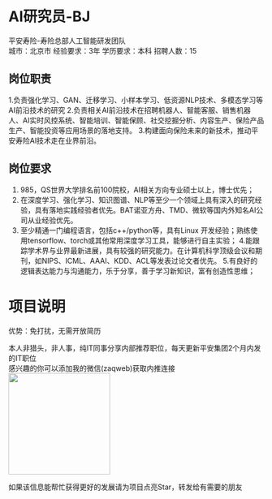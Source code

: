 # AI研究员-BJ
平安寿险-寿险总部人工智能研发团队  
城市：北京市 经验要求：3年 学历要求：本科  招聘人数：15

## 岗位职责
1.负责强化学习、GAN、迁移学习、小样本学习、低资源NLP技术、多模态学习等AI前沿技术的研究
 2.负责相关AI前沿技术在招聘机器人、智能客服、销售机器人、AI实时风控系统、智能培训、智能保顾、社交挖掘分析、内容生产、保险产品生产、智能投资等应用场景的落地支持。
 3.构建面向保险未来的新技术，推动平安寿险AI技术走在业界前沿。

## 岗位要求
1. 985，QS世界大学排名前100院校，AI相关方向专业硕士以上，博士优先； 
 2. 在深度学习、强化学习、知识图谱、NLP等至少一个领域上具有深入的研究经验，具有落地实践经验者优先。BAT诺亚方舟、TMD、微软等国内外知名AI公司从业经验优先。
 3. 至少精通一门编程语言，包括c++/python等，具有Linux 开发经验；熟练使用tensorflow、torch或其他常用深度学习工具，能够进行自主实验；
 4.能跟踪学术界与业界最新进展，具有较强的研究能力。在计算机科学顶级会议和期刊，如NIPS、ICML、AAAI、KDD、ACL等发表过论文者优先。
 5.有良好的逻辑表达能力与沟通能力，乐于分享，善于学习新知识，富有创造性思维；

# 项目说明

优势：免打扰，无需开放简历

本人非猎头，非人事，纯IT同事分享内部推荐职位，每天更新平安集团2个月内发的IT职位  
感兴趣的你可以添加我的微信(zaqweb)获取内推连接  
<img src="https://github.com/zaqweb/PA-IT-JOBS/blob/master/WechatICode.jpeg"  height="200" width="200">

如果该信息能帮忙获得更好的发展请为项目点亮Star，转发给有需要的朋友




